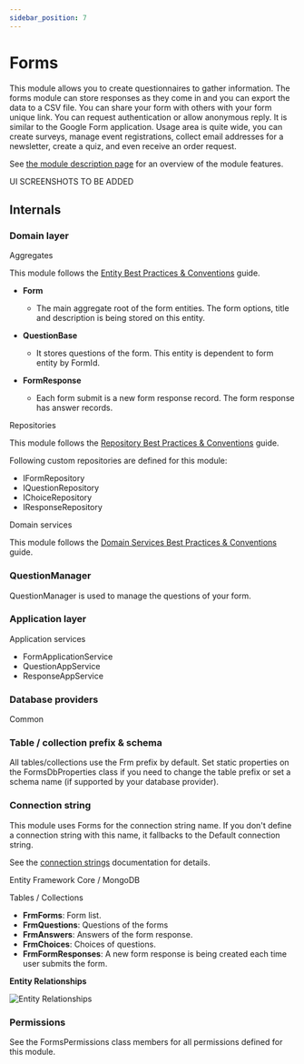 ```yaml
---
sidebar_position: 7
---
```


# Forms 

This module allows you to create questionnaires to gather information. The forms module can store responses as they come in and you can export the data to a CSV file. You can share your form with others with your form unique link. You can request authentication or allow anonymous reply. It is similar to the Google Form application. Usage area is quite wide, you can create surveys, manage event registrations, collect email addresses for a newsletter, create a quiz, and even receive an order request.

See [the module description page](https://commercial.abp.io/modules/Volo.Forms) for an overview of the module features.

UI SCREENSHOTS TO BE ADDED

Internals
---------

### Domain layer

Aggregates

This module follows the [Entity Best Practices &amp; Conventions](https://docs.abp.io/en/abp/latest/Best-Practices/Entities) guide.

* **Form**

  * The main aggregate root of the form entities. The form options, title and description is being stored on this entity.
* **QuestionBase**

  * It stores questions of the form. This entity is dependent to form entity by FormId.
* **FormResponse**

  * Each form submit is a new form response record. The form response has answer records.

Repositories

This module follows the [Repository Best Practices &amp; Conventions](https://docs.abp.io/en/abp/latest/Best-Practices/Repositories) guide.

Following custom repositories are defined for this module:

* IFormRepository
* IQuestionRepository
* IChoiceRepository
* IResponseRepository

Domain services

This module follows the [Domain Services Best Practices &amp; Conventions](https://docs.abp.io/en/abp/latest/Best-Practices/Domain-Services) guide.

### QuestionManager

QuestionManager is used to manage the questions of your form.

### Application layer

Application services

* FormApplicationService
* QuestionAppService
* ResponseAppService

### Database providers

Common

### Table / collection prefix & schema

All tables/collections use the Frm prefix by default. Set static properties on the FormsDbProperties class if you need to change the table prefix or set a schema name (if supported by your database provider).

### Connection string

This module uses Forms for the connection string name. If you don't define a connection string with this name, it fallbacks to the Default connection string.

See the [connection strings](https://docs.abp.io/en/abp/latest/Connection-Strings) documentation for details.

Entity Framework Core / MongoDB

Tables / Collections

* **FrmForms**: Form list.
* **FrmQuestions**: Questions of the forms
* **FrmAnswers**: Answers of the form response.
* **FrmChoices**: Choices of questions.
* **FrmFormResponses**: A new form response is being created each time user submits the form.

**Entity Relationships**

![Entity Relationships](https://raw.githubusercontent.com/Wai-Technologies/raaghu-docs/development/raaghu/docs/en/images/entityRelationship.jpg)

### Permissions

See the FormsPermissions class members for all permissions defined for this module.
